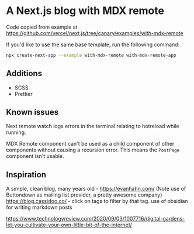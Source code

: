 # A Next.js blog with MDX remote

Code copied from example at https://github.com/vercel/next.js/tree/canary/examples/with-mdx-remote

If you'd like to use the same base template, run the following command:

```bash
npx create-next-app --example with-mdx-remote with-mdx-remote-app
```

## Additions

- SCSS
- Prettier

## Known issues

Next remote watch logs errors in the terminal relating to hotreload while running.

MDX Remote component can't be used as a child component of other components without causing a recursion error. This means the `PostPage` component isn't usable.

## Inspiration

A simple, clean blog, many years old - https://evanhahn.com/ (Note use of Buttondown as mailing list provider, a pretty awesome company)
https://blog.cassidoo.co/ - click on tags to filter by that tag. use of obsidian for writing markdown posts

https://www.technologyreview.com/2020/09/03/1007716/digital-gardens-let-you-cultivate-your-own-little-bit-of-the-internet/
